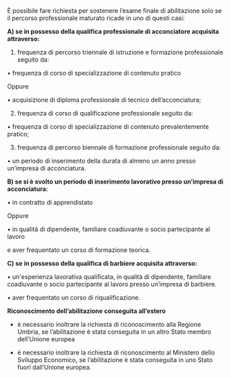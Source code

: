 È possibile fare richiesta per sostenere l’esame finale di abilitazione solo se il percorso professionale maturato ricade in uno di questi casi:


**A) se in possesso della qualifica professionale di acconciatore acquisita attraverso:**

1.	frequenza di percorso triennale di istruzione e formazione professionale seguito da:

•	frequenza di corso di specializzazione di contenuto pratico

Oppure

•	acquisizione di diploma professionale di tecnico dell’acconciatura;

2.	frequenza di corso di qualificazione professionale seguito da:

•	frequenza di corso di specializzazione di contenuto prevalentemente pratico;

3.	frequenza di percorso biennale di formazione professionale seguito da:

•	un periodo di inserimento della durata di almeno un anno presso un’impresa di acconciatura.

**B) se si è svolto un periodo di inserimento lavorativo presso un’impresa di acconciatura:**

•	in contratto di apprendistato

Oppure

•	in qualità di dipendente, familiare coadiuvante o socio partecipante al lavoro

e aver frequentato un corso di formazione teorica.

**C) se in possesso della qualifica di barbiere acquisita attraverso:**

•	un'esperienza lavorativa qualificata, in qualità di dipendente, familiare coadiuvante o socio partecipante al lavoro presso un’impresa di barbiere.

•	aver frequentato un corso di riqualificazione.


**Riconoscimento dell’abilitazione conseguita all’estero**

- è necessario inoltrare la richiesta di riconoscimento alla Regione Umbria, se l’abilitazione è stata conseguita in un altro Stato membro dell’Unione europea

- è necessario inoltrare la richiesta di riconoscimento al Ministero dello Sviluppo Economico, se l’abilitazione è stata conseguita in uno Stato fuori dall’Unione europea.
